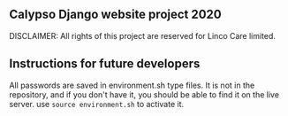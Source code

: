 ## Calypso Django website project 2020

DISCLAIMER: All rights of this project are reserved for Linco Care limited.



## Instructions for future developers

All passwords are saved in environment.sh type files. It is not in the repository, and if you don't have it, you should be able to find it on the live server. use `source environment.sh` to activate it.